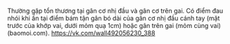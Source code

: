 Thường gặp tổn thương tại gân cơ nhị đầu và gân cơ trên gai. Có điểm đau nhói khi ấn tại điểm bám tận gân bó dài của gân cơ nhị đầu cánh tay (mặt trước của khớp vai, dưới mỏm quạ 1cm) hoặc gân trên gai (mỏm cùng vai) (baomoi.com).
https://vk.com/wall492056230_388
